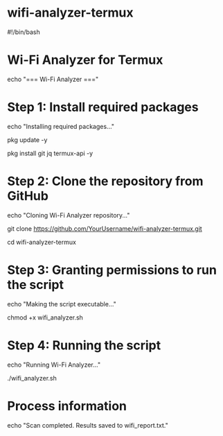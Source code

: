 # wifi-analyzer-termux
#!/bin/bash

# Wi-Fi Analyzer for Termux
echo "=== Wi-Fi Analyzer ==="

# Step 1: Install required packages
echo "Installing required packages..."

pkg update -y

pkg install git jq termux-api -y

# Step 2: Clone the repository from GitHub
echo "Cloning Wi-Fi Analyzer repository..."

git clone https://github.com/YourUsername/wifi-analyzer-termux.git

cd wifi-analyzer-termux

# Step 3: Granting permissions to run the script
echo "Making the script executable..."

chmod +x wifi_analyzer.sh

# Step 4: Running the script
echo "Running Wi-Fi Analyzer..."

./wifi_analyzer.sh

# Process information
echo "Scan completed. Results saved to wifi_report.txt."
